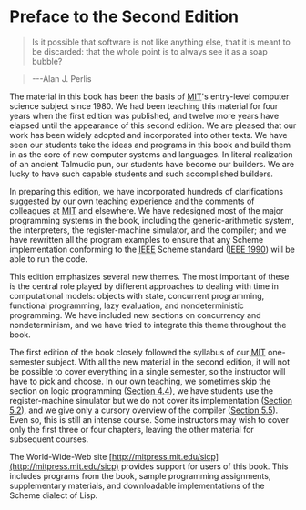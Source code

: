 # Preface to the Second Edition

> Is it possible that software is not like anything else, that it is meant to be
discarded: that the whole point is to always see it as a soap bubble?

> ---Alan J. Perlis



The material in this book has been the basis of <abbr title="MIT">MIT</abbr>'s entry-level
computer science subject since 1980.  We had been teaching this material for
four years when the first edition was published, and twelve more years have
elapsed until the appearance of this second edition.  We are pleased that our
work has been widely adopted and incorporated into other texts.  We have seen
our students take the ideas and programs in this book and build them in as the
core of new computer systems and languages.  In literal realization of an
ancient Talmudic pun, our students have become our builders.  We are lucky to
have such capable students and such accomplished builders.

In preparing this edition, we have incorporated hundreds of clarifications
suggested by our own teaching experience and the comments of colleagues at
<abbr title="MIT">MIT</abbr> and elsewhere.  We have redesigned most of the major programming
systems in the book, including the generic-arithmetic system, the interpreters,
the register-machine simulator, and the compiler; and we have rewritten all the
program examples to ensure that any Scheme implementation conforming to the
<abbr title="IEEE">IEEE</abbr> Scheme standard ([IEEE 1990](References.md#IEEE)) will be able to run the
code.

This edition emphasizes several new themes.  The most important of these is the
central role played by different approaches to dealing with time in
computational models: objects with state, concurrent programming, functional
programming, lazy evaluation, and nondeterministic programming.  We have
included new sections on concurrency and nondeterminism, and we have tried to
integrate this theme throughout the book.

The first edition of the book closely followed the syllabus of our
<abbr title="MIT">MIT</abbr> one-semester subject.  With all the new material in the second
edition, it will not be possible to cover everything in a single semester, so
the instructor will have to pick and choose.  In our own teaching, we sometimes
skip the section on logic programming ([Section 4.4](Logic_Programming.md)), we have students use
the register-machine simulator but we do not cover its implementation ([Section 5.2](A_Register_Machine_Simulator.md)),
and we give only a cursory overview of the compiler ([Section 5.5](Compilation.md)).
Even so, this is still an intense course.  Some instructors may
wish to cover only the first three or four chapters, leaving the other material
for subsequent courses.

The World-Wide-Web site [http://mitpress.mit.edu/sicp](http://mitpress.mit.edu/sicp) provides
support for users of this book.  This includes programs from the book, sample
programming assignments, supplementary materials, and downloadable
implementations of the Scheme dialect of Lisp.